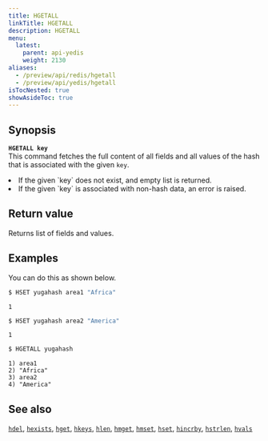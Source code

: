```yaml
---
title: HGETALL
linkTitle: HGETALL
description: HGETALL
menu:
  latest:
    parent: api-yedis
    weight: 2130
aliases:
  - /preview/api/redis/hgetall
  - /preview/api/yedis/hgetall
isTocNested: true
showAsideToc: true
---
```


## Synopsis

<b>`HGETALL key`</b><br>
This command fetches the full content of all fields and all values of the hash that is associated with the given `key`.

<li>If the given `key` does not exist, and empty list is returned.</li>
<li>If the given `key` is associated with non-hash data, an error is raised.</li>

## Return value

Returns list of fields and values.

## Examples

You can do this as shown below.

```sh
$ HSET yugahash area1 "Africa"
```

```
1
```

```sh
$ HSET yugahash area2 "America"
```

```
1
```

```sh
$ HGETALL yugahash
```

```
1) area1
2) "Africa"
3) area2
4) "America"
```

## See also

[`hdel`](../hdel/), [`hexists`](../hexists/), [`hget`](../hget/), [`hkeys`](../hkeys/), [`hlen`](../hlen/), [`hmget`](../hmget/), [`hmset`](../hmset/), [`hset`](../hset/), [`hincrby`](../hincrby/), [`hstrlen`](../hstrlen/), [`hvals`](../hvals/)
